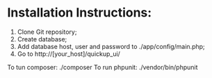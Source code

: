 Installation Instructions:
============================
1) Clone Git repository;
2) Create database;
3) Add database host, user and password to ./app/config/main.php;
4) Go to http://[your_host]/quickup_ui/

To tun composer: ./composer
To run phpunit: ./vendor/bin/phpunit

